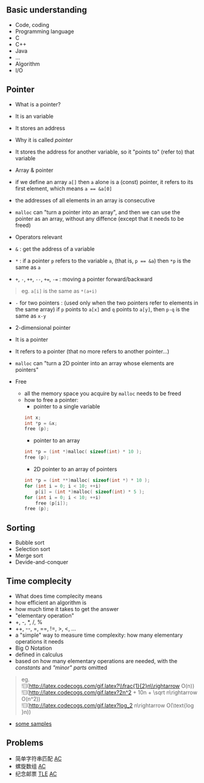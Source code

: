 ## Basic understanding
* Code, coding
* Programming language
 * C
 * C++
 * Java
 * ...
* Algorithm
* I/O

## Pointer
* What is a pointer?
 * It is an variable
 * It stores an address

* Why it is called *pointer*
 * It stores the address for another variable, so it "points to" (refer to) that variable

* Array & pointer
 * if we define an array ``a[]`` then ``a`` alone is a (const) pointer, it refers to its first element, which means ``a == &a[0]``
 * the addresses of all elements in an array is consecutive
 * ``malloc`` can "turn a pointer into an array", and then we can use the pointer as an array, without any diffence (except that it needs to be freed)

* Operators relevant
 * ``&`` : get the address of a variable
 * ``*`` : if a pointer ``p`` refers to the variable ``a``, (that is, ``p == &a``) then ``*p`` is the same as ``a``
 * ``+``, ``-``, ``++``, ``--``, ``+=``, ``-=`` : moving a pointer forward/backward
 >eg. ``a[i]`` is the same as ``*(a+i)``

 * ``-`` for two pointers : (used only when the two pointers refer to elements in the same array) if ``p`` points to ``a[x]`` and ``q`` points to ``a[y]``, then ``p-q`` is the same as ``x-y``
 
* 2-dimensional pointer
 * It is a pointer
 * It refers to a pointer (that no more refers to another pointer...)
 * ``malloc`` can "turn a 2D pointer into an array whose elements are pointers"

* Free
    * all the memory space you acquire by ``malloc`` needs to be freed
    * how to free a pointer:
        * pointer to a single variable
        ```c
        int x;
        int *p = &x;
        free (p);
        ```
        * pointer to an array
        ```c
        int *p = (int *)malloc( sizeof(int) * 10 );
        free (p);
        ```
        * 2D pointer to an array of pointers
        ```c
        int *p = (int **)malloc( sizeof(int *) * 10 );
        for (int i = 0; i < 10; ++i)
            p[i] = (int *)malloc( sizeof(int) * 5 );
        for (int i = 0; i < 10; ++i) 
            free (p[i]);
        free (p);
        ```
 
## Sorting
* Bubble sort
* Selection sort
* Merge sort
 * Devide-and-conquer

## Time complecity
* What does time complecity means
 * how efficient an algorithm is
 * how much time it takes to get the answer
* "elementary operation"
 * +, -, *, /, %
 * ++, --, =, ==, !=, >, <, ...
 * a "simple" way to measure time complexity: how many elementary operations it needs
* Big O Notation
 * defined in calculus
 * based on how many elementary operations are needed, with the *constants* and *"minor" parts* omitted
 > eg.  
    ![](http://latex.codecogs.com/gif.latex?\\frac{1}{2}n\\rightarrow O(n))  
    ![](http://latex.codecogs.com/gif.latex?2n^2 + 10n + \\sqrt n\\rightarrow O(n^2))  
    ![](http://latex.codecogs.com/gif.latex?log_2 n\\rightarrow O(\\text{log }n))

 * [some samples](https://github.com/Carlxiao/SYSU-16CS-EduClass4-CodeSharing/blob/master/Doc/Time-Complexity-Sample.md)
 
## Problems
* 简单字符串匹配 [AC](https://github.com/Carlxiao/SYSU-16CS-EduClass4-CodeSharing/blob/master/Programming-I/161207-JianDanZiFuChuanPiPei.c)
* 螺旋数组 [AC](https://github.com/Carlxiao/SYSU-16CS-EduClass4-CodeSharing/blob/master/Programming-I/161123-LuoXuanShuZu.c)
* 纪念邮票 [TLE](https://github.com/Carlxiao/SYSU-16CS-EduClass4-CodeSharing/blob/master/Programming-I/161116-JiNianYouPiao-TLESamples.c) [AC](https://github.com/Carlxiao/SYSU-16CS-EduClass4-CodeSharing/blob/master/Programming-I/161116-JiNianYouPiao.c)
